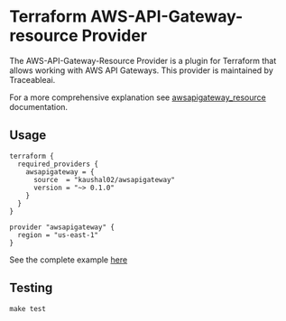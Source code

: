 # Terraform AWS-API-Gateway-resource Provider

The AWS-API-Gateway-Resource Provider is a plugin for Terraform that allows working with AWS API Gateways. This provider is maintained by Traceableai.

For a more comprehensive explanation see [awsapigateway_resource](./docs/resources/awsapigateway_resource.md) documentation.

## Usage

```hcl
terraform {
  required_providers {
    awsapigateway = {
      source  = "kaushal02/awsapigateway"
      version = "~> 0.1.0"
    }
  }
}

provider "awsapigateway" {
  region = "us-east-1"
}
```

See the complete example [here](./examples/default)

## Testing

```shell
make test
```
